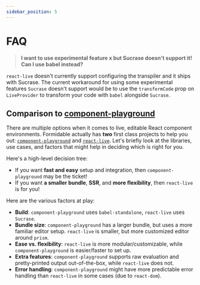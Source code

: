 ```yaml
---
sidebar_position: 5
---
```


# FAQ

> **I want to use experimental feature x but Sucrase doesn't support it! Can I use babel instead?**

`react-live` doesn't currently support configuring the transpiler and it ships with Sucrase. The current workaround for using some experimental features `Sucrase` doesn't support would be to use the `transformCode` prop on `LiveProvider` to transform your code with `babel` alongside `Sucrase`.

## Comparison to [component-playground](https://github.com/monstgame192/component-playground)

There are multiple options when it comes to live, editable React component environments. Formidable actually has **two** first class projects to help you out: [`component-playground`](https://github.com/monstgame192/component-playground) and [`react-live`](https://github.com/monstgame192/react-live). Let's briefly look at the libraries, use cases, and factors that might help in deciding which is right for you.

Here's a high-level decision tree:

- If you want **fast and easy** setup and integration, then `component-playground` may be the ticket!
- If you want **a smaller bundle**, **SSR**, and **more flexibility**, then `react-live` is for you!

Here are the various factors at play:

- **Build**: `component-playground` uses `babel-standalone`, `react-live` uses `Sucrase`.
- **Bundle size**: `component-playground` has a larger bundle, but uses a more familiar editor setup. `react-live` is smaller, but more customized editor around `prism`.
- **Ease vs. flexibility**: `react-live` is more modular/customizable, while `component-playground` is easier/faster to set up.
- **Extra features**: `component-playground` supports raw evaluation and pretty-printed output out-of-the-box, while `react-live` does not.
- **Error handling**: `component-playground` might have more predictable error handling than `react-live` in some cases (due to `react-dom`).
